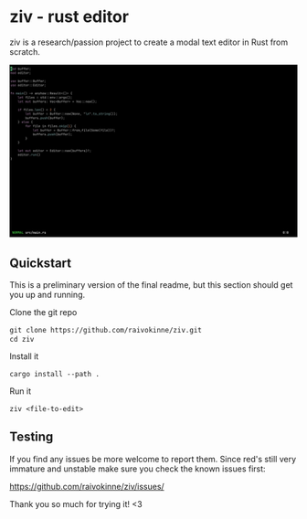 # ziv - rust editor

ziv is a research/passion project to create a modal text editor in Rust from scratch.

![red screenshot](docs/screenshot.png)

## Quickstart

This is a preliminary version of the final readme, but this section should get you up and running.

Clone the git repo

```shell
git clone https://github.com/raivokinne/ziv.git
cd ziv
```

Install it

```shell
cargo install --path .
```

Run it

```shell
ziv <file-to-edit>
```

## Testing

If you find any issues be more welcome to report them. Since red's still very immature and unstable make sure you check the known issues first:

https://github.com/raivokinne/ziv/issues/

Thank you so much for trying it! <3
